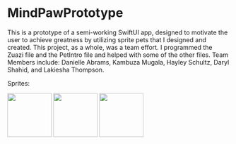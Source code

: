 # MindPawPrototype

This is a prototype of a semi-working SwiftUI app, designed to motivate the user to achieve greatness by utilizing sprite pets that I designed and created.  This project, as a whole, was a team effort.  I programmed the Zuazi file and the PetIntro file and helped with some of the other files. Team Members include: Danielle Abrams, Kambuza Mugala, Hayley Schultz, Daryl Shahid, and Lakiesha Thompson.

Sprites:

<img src="https://github.com/Aureliefaun/MindPawPrototype/assets/9904308/edb9658d-9c65-4f51-9ab0-70fdf02ae060" width=100 height=100>

<img src="https://github.com/Aureliefaun/MindPawPrototype/assets/9904308/04b07029-4db3-4c9f-aa84-1e3171beeefd" width=100 height=100>

<img src="https://github.com/Aureliefaun/MindPawPrototype/assets/9904308/e32c3d8d-d466-4f5f-ad1a-98ab1c6df3bd" width =100 height=100>

